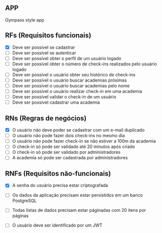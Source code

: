 ## APP

Gympass style app

## RFs (Requisitos funcionais)

- [x] Deve ser possível se cadastrar
- [ ] Deve ser possível se autenticar 
- [ ] Deve ser possível obter o perfil de um usuário logado
- [ ] Deve ser possível obter o número de check-ins realizados pelo usuário logado
- [ ] Deve ser possível o usuário obter seu histórico de check-ins
- [ ] Deve ser possível o usuário buscar academias próximas 
- [ ] Deve ser possível o usuário buscar academias pelo nome 
- [ ] Deve ser possível o usuário realizar check-in em uma academia 
- [ ] Deve ser possível validar o check-in de um usuário 
- [ ] Deve ser possível cadastrar uma academia

## RNs (Regras de negócios)

- [x] O usuário não deve poder se cadastrar com um e-mail duplicado
- [ ] O usuário não pode fazer dois check-ins no mesmo dia 
- [ ] O usuário não pode fazer check-in se não estiver a 100m da academia
- [ ] O check-in só pode ser validado até 20 minutos após criado
- [ ] O check-in só pode ser validado por administradores
- [ ] A academia só pode ser cadastrada por administradores

## RNFs (Requisitos não-funcionais)

- [x] A senha do usuário precisa estar criptografada
- [ ] Os dados da aplicação precisam estar persistidos em um banco PostgreSQL
- [ ] Todas listas de dados precisam estar páginadas com 20 itens por páginas
- [ ] O usuário deve ser identificado por um JWT






